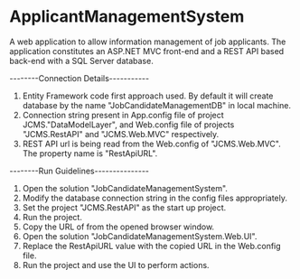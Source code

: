 # ApplicantManagementSystem
A web application to allow information management of job applicants. The application constitutes an ASP.NET MVC front-end and a REST API based back-end with a SQL Server database.

--------Connection Details-----------
1) Entity Framework code first approach used. By default it will create database by the name "JobCandidateManagementDB" in local machine.
2) Connection string present in App.config file of project JCMS."DataModelLayer", and Web.config file of projects "JCMS.RestAPI" and "JCMS.Web.MVC" respectively.
3) REST API url is being read from the Web.config of "JCMS.Web.MVC". The property name is "RestApiURL".

--------Run Guidelines---------------
1) Open the solution "JobCandidateManagementSystem".
2) Modify the database connection string in the config files appropriately.
3) Set the project "JCMS.RestAPI" as the start up project.
4) Run the project.
5) Copy the URL of from the opened browser window.
5) Open the solution "JobCandidateManagementSystem.Web.UI".
6) Replace the RestApiURL value with the copied URL in the Web.config file.
7) Run the project and use the UI to perform actions.  
